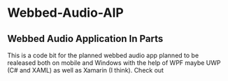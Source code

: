 # Webbed-Audio-AIP
## Webbed Audio Application In Parts
   
This is a code bit for the planned webbed audio app planned to be realeased both on mobile and Windows with the help of WPF maybe UWP (C# and XAML) as well as Xamarin (I think). Check out

